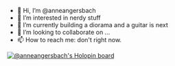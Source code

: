 - 👋 Hi, I’m @anneangersbach
- 👀 I’m interested in nerdy stuff
- 🌱 I’m currently building a diorama and a guitar is next
- 💞️ I’m looking to collaborate on ...
- 📫 How to reach me: don't right now.

<!---
anneangersbach/anneangersbach is a ✨ special ✨ repository because its `README.md` (this file) appears on your GitHub profile.
You can click the Preview link to take a look at your changes.
--->

[![@anneangersbach's Holopin board](https://holopin.io/api/user/board?user=anneangersbach)](https://holopin.io/@anneangersbach)
